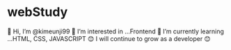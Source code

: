 # webStudy
👋 Hi, I’m @kimeunji99
👀 I’m interested in ...Frontend
🌱 I’m currently learning ...HTML, CSS, JAVASCRIPT 
😊 I will continue to grow as a developer 😊
